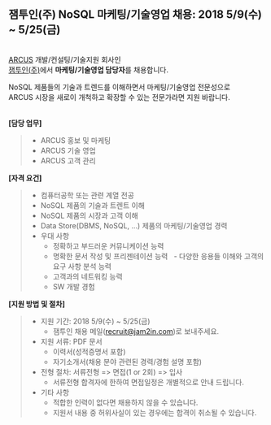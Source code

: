 ## 잼투인(주) NoSQL 마케팅/기술영업 채용: 2018 5/9(수) ~ 5/25(금)

&nbsp; <br />
[ARCUS](http://naver.github.io/arcus/) 개발/컨설팅/기술지원 회사인 <br />
[잼투인(주)](http://www.jam2in.com/)에서 **마케팅/기술영업 담당자**를 채용합니다.

NoSQL 제품들의 기술과 트렌드를 이해하면서 마케팅/기술영업 전문성으로 <br />
ARCUS 시장을 새로이 개척하고 확장할 수 있는 전문가라면 지원 바랍니다.
<br /> &nbsp; 

**[담당 업무]**

> - ARCUS 홍보 및 마케팅
> - ARCUS 기술 영업
> - ARCUS 고객 관리

**[자격 요건]**
> - 컴퓨터공학 또는 관련 계열 전공
> - NoSQL 제품의 기술과 트렌트 이해
> - NoSQL 제품의 시장과 고객 이해
> - Data Store(DBMS, NoSQL, ...) 제품의 마케팅/기술영업 경력
> - 우대 사항 
>    - 정확하고 부드러운 커뮤니케이션 능력 
>    - 명확한 문서 작성 및 프리젠테이션 능력
>    - 다양한 응용들 이해와 고객의 요구 사항 분석 능력
>    - 고객과의 네트워킹 능력
>    - SW 개발 경험

**[지원 방법 및 절차]** 

> - 지원 기간: 2018 5/9(수) ~ 5/25(금)
>    - 잼투인 채용 메일(<recruit@jam2in.com>)로 보내주세요. 
> - 지원 서류: PDF 문서
>    -  이력서(성적증명서 포함)
>    -  자기소개서(채용 분야 관련된 경력/경험 설명 포함)
> - 전형 절차: 서류전형 => 면접(1 or 2회) => 입사
>    - 서류전형 합격자에 한하여 면접일정은 개별적으로 안내 드립니다.
> - 기타 사항
>    - 적합한 인력이 없다면 채용하지 않을 수 있습니다.
>    - 지원서 내용 중 허위사실이 있는 경우에는 합격이 취소될 수 있습니다.

